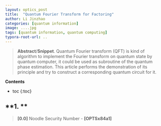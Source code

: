 ```yaml
---
layout: optics_post
title:  "Quantum Fourier Transform for Factoring"
author: Li Jinzhao
categories: [quantum information]
image: ....jpg
tags: [quantum information, quantum computing]
typora-root-url: ..
---
```

> **Abstract**/**Snippet**. Quantum Fourier transform (QFT) is kind of algorithm to implement the Fourier transform on quantum state by quantum computer, it could be used as subroutine of the quantum phase estimation. This article performs the demonstration of its principle and try to construct a corresponding quantum circuit for it.

**Contents**

* toc
{:toc}
## **1. **





















































> <span id="jump0">**[0.0]**</span> Noodle Security Number - **[OPTSx84a1]**

[^1]:
[^2]:
[^3]: